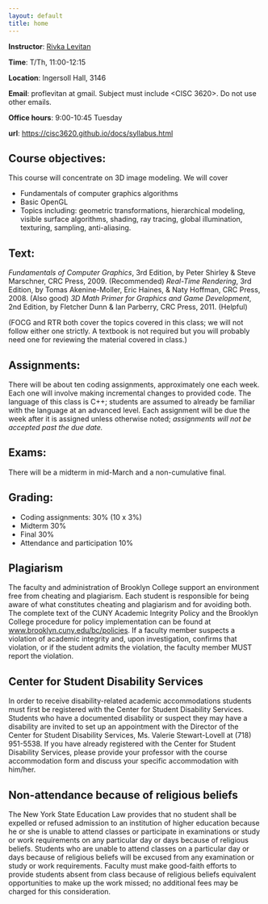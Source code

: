 ```yaml
---
layout: default
title: home
---
```


__Instructor__: [Rivka Levitan](http://www.sci.brooklyn.cuny.edu/~levitan/)

__Time__: T/Th, 11:00-12:15

__Location__: Ingersoll Hall, 3146

__Email__: proflevitan at gmail. Subject must include <CISC 3620>. Do not use other emails.

__Office hours__: 9:00-10:45 Tuesday

__url__: https://cisc3620.github.io/docs/syllabus.html

## Course objectives:
This course will concentrate on 3D image modeling. We will cover

* Fundamentals of computer graphics algorithms
* Basic OpenGL
* Topics including: geometric transformations, hierarchical modeling, visible surface algorithms, shading, ray tracing, global illumination, texturing, sampling, anti-aliasing.

## Text:
_Fundamentals of Computer Graphics_, 3rd Edition, by Peter Shirley & Steve Marschner, CRC Press, 2009. (Recommended)
_Real-Time Rendering_, 3rd Edition, by Tomas Akenine-Moller, Eric Haines, & Naty Hoffman, CRC Press, 2008. (Also good)
_3D Math Primer for Graphics and Game Development_, 2nd Edition, by Fletcher Dunn & Ian Parberry, CRC Press, 2011. (Helpful)

(FOCG and RTR both cover the topics covered in this class; we will not follow either one strictly. A textbook is not required but you will probably need one for reviewing the material covered in class.)

## Assignments:

There will be about ten coding assignments, approximately one each week. Each one will involve making incremental changes to provided code. The language of this class is C++; students are assumed to already be familiar with the language at an advanced level. Each assignment will be due the week after it is assigned unless otherwise noted; _assignments will not be accepted past the due date._

## Exams:

There will be a midterm in mid-March and a non-cumulative final.

## Grading:

* Coding assignments: 30% (10 x 3%)
* Midterm 30%
* Final 30%
* Attendance and participation 10%

## Plagiarism

The faculty and administration of Brooklyn College support an environment free from cheating and plagiarism. Each student is responsible for being aware of what constitutes cheating and plagiarism and for avoiding both. The complete text of the CUNY Academic Integrity Policy and the Brooklyn College procedure for policy implementation can be found at www.brooklyn.cuny.edu/bc/policies. If a faculty member suspects a violation of academic integrity and, upon investigation, confirms that violation, or if the student admits the violation, the faculty member MUST report the violation.

## Center for Student Disability Services

In order to receive disability-related academic accommodations students must first be registered with the Center for Student Disability Services. Students who have a documented disability or suspect they may have a disability are invited to set up an appointment with the Director of the Center for Student Disability Services, Ms. Valerie Stewart-Lovell at (718) 951-5538. If you have already registered with the Center for Student Disability Services, please provide your professor with the course accommodation form and discuss your specific accommodation with him/her.

## Non-attendance because of religious beliefs

The New York State Education Law provides that no student shall be expelled or refused admission to an institution of higher education because he or she is unable to attend classes or participate in examinations or study or work requirements on any particular day or days because of religious beliefs. Students who are unable to attend classes on a particular day or days because of religious beliefs will be excused from any examination or study or work requirements. Faculty must make good-faith efforts to provide students absent from class because of religious beliefs equivalent opportunities to make up the work missed; no additional fees may be charged for this consideration.

